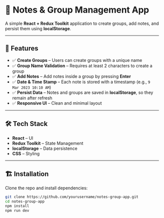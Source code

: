 # 📒 Notes & Group Management App

A simple **React + Redux Toolkit** application to create groups, add notes, and persist them using **localStorage**.

---

## 🚀 Features

- ✅ **Create Groups** – Users can create groups with a unique name
- ✅ **Group Name Validation** – Requires at least 2 characters to create a group
- ✅ **Add Notes** – Add notes inside a group by pressing **Enter**
- ✅ **Date & Time Stamp** – Each note is stored with a timestamp (e.g., `9 Mar 2023 10:10 AM`)
- ✅ **Persist Data** – Notes and groups are saved in **localStorage**, so they remain after refresh
- ✅ **Responsive UI** – Clean and minimal layout

---

## 🛠 Tech Stack

- **React** – UI
- **Redux Toolkit** – State Management
- **localStorage** – Data persistence
- **CSS** – Styling

---

## 🏗 Installation

Clone the repo and install dependencies:

```bash
git clone https://github.com/yourusername/notes-group-app.git
cd notes-group-app
npm install
npm run dev
```
